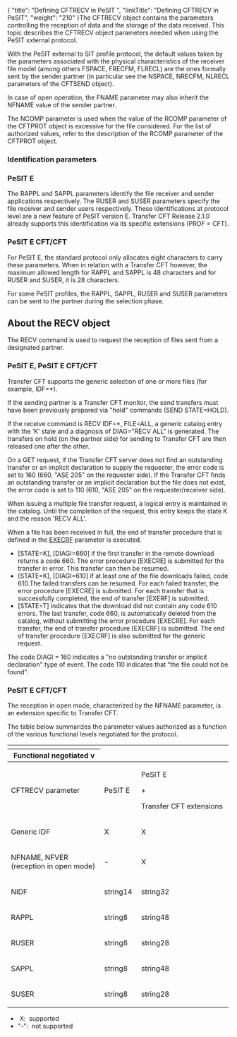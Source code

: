 {
    "title": "Defining CFTRECV in PeSIT ",
    "linkTitle": "Defining CFTRECV in PeSIT",
    "weight": "210"
}The CFTRECV object contains the parameters controlling the reception
of data and the storage of the data received. This
topic describes the CFTRECV object parameters needed when using
the PeSIT xxternal protocol.

With the PeSIT external to SIT profile
protocol, the default values taken by the parameters associated with the
physical characteristics of the receiver file model (among others FSPACE,
FRECFM, FLRECL) are the ones formally sent by the sender partner (in particular
see the NSPACE, NRECFM, NLRECL parameters of the CFTSEND object).

In case of open operation, the FNAME parameter may also inherit the
NFNAME value of the sender partner.

The NCOMP parameter is used when the value of the RCOMP parameter of
the CFTPROT object is excessive for the file considered. For the list
of authorized values, refer to the description of the RCOMP parameter
of the CFTPROT object.

<span id="Identification_parameters"></span>

### Identification parameters

### PeSIT E

The RAPPL and SAPPL parameters identify the file receiver
and sender applications respectively. The RUSER and SUSER
parameters specify the file receiver and sender users respectively. These
identifications at protocol level are a new feature of PeSIT version E.
Transfer CFT Release 2.1.0 already supports this identification via its
specific extensions (PROF = CFT).

### PeSIT E CFT/CFT

For PeSIT E, the standard protocol only allocates eight characters to
carry these parameters. When in relation with a Transfer CFT however,
the maximum allowed length for RAPPL and SAPPL is 48 characters
and for RUSER and SUSER, it is 28 characters.

For some PeSIT profiles, the RAPPL, SAPPL, RUSER and SUSER parameters
can be sent to the partner during the selection phase.

<span id="About_the_RECV_object"></span>

## About the RECV object

The RECV command is used to request the reception of files sent from
a designated partner.

### PeSIT E, PeSIT E CFT/CFT

Transfer CFT supports the generic selection of one or more files (for
example, IDF=\*).

If the sending partner is a Transfer CFT monitor, the send transfers
must have been previously prepared via "hold" commands (SEND
STATE=HOLD).

If the receive command is RECV IDF=\*, FILE=ALL, a generic catalog entry
with the ‘K’ state and a diagnosis of DIAG="RECV ALL" is generated.
The transfers on hold (on the partner side) for sending to Transfer CFT
are then released one after the other.

On a GET request, if the Transfer CFT server does not find an outstanding
transfer or an implicit declaration to supply the requester, the error
code is set to 160 (660, "ASE 205" on the requester side). If
the Transfer CFT finds an outstanding transfer or an implicit declaration
but the file does not exist, the error code is set to 110 (610, "ASE
205" on the requester/receiver side).

When issuing a multiple file transfer request, a logical entry is maintained
in the catalog. Until the completion of the request, this entry keeps
the state K and the reason 'RECV ALL'.

When a file has been received in full, the end of transfer procedure
that is defined in the [EXECRF](../../../c_intro_userinterfaces/command_summary/parameter_intro/execrf)
parameter is executed.

-   \[STATE=K\], \[DIAGI=660\]
    if the first transfer in the remote download returns a code 660. The error
    procedure \[EXECRE\] is submitted for the transfer in error. This transfer
    can then be resumed.
-   \[STATE=K\], \[DIAGI=610\]
    if at least one of the file downloads failed, code 610.The failed transfers
    can be resumed. For each failed transfer, the error procedure \[EXECRE\]
    is submitted. For each transfer that is successfully completed, the end
    of transfer \[EXERF\] is submitted.
-   \[STATE=T\] indicates
    that the download did not contain any code 610 errors. The last transfer,
    code 660, is automatically deleted from the catalog, without submitting
    the error procedure \[EXECRE\]. For each transfer, the end of transfer procedure
    \[EXECRF\] is submitted. The end of transfer procedure \[EXECRF\] is also
    submitted for the generic request.

The code DIAGI = 160 indicates a "no outstanding transfer or implicit
declaration" type of event. The code 110 indicates that “the file
could not be found”.

### PeSIT E CFT/CFT

The reception in open mode, characterized by the
NFNAME parameter, is an extension specific to Transfer CFT.

The table below summarizes the parameter values authorized as a function
of the various functional levels negotiated for the protocol.

<table>
   <th>
      <tr>
<th>Functional negotiated v         </th>
      </tr>
   </thead>
   <tbody>
      <tr>
         <td><p>CFTRECV parameter </p>         </td>
         <td><p>PeSIT E  </p>         </td>
         <td><p>PeSIT E</p>
<p>+</p>
<p>Transfer CFT extensions </p>         </td>
      </tr>
      <tr>
         <td><p>Generic IDF </p>         </td>
         <td><p>X </p>         </td>
         <td><p>X </p>         </td>
      </tr>
      <tr>
         <td><p>NFNAME, NFVER<br />
(reception in open mode) </p>         </td>
         <td><p>- </p>         </td>
         <td><p>X </p>         </td>
      </tr>
      <tr>
         <td><p>NIDF </p>         </td>
         <td><p>string14 </p>         </td>
         <td><p>string32</p>         </td>
      </tr>
      <tr>
         <td><p>RAPPL </p>         </td>
         <td><p>string8 </p>         </td>
         <td><p>string48 </p>         </td>
      </tr>
      <tr>
         <td><p>RUSER </p>         </td>
         <td><p>string8 </p>         </td>
         <td><p>string28 </p>         </td>
      </tr>
      <tr>
         <td><p>SAPPL </p>         </td>
         <td><p>string8 </p>         </td>
         <td><p>string48 </p>         </td>
      </tr>
      <tr>
         <td><p>SUSER </p>         </td>
         <td><p>string8 </p>         </td>
         <td><p>string28 </p>         </td>
      </tr>
   </tbody>
</table>

-    X:  supported
-   "-":  not supported
